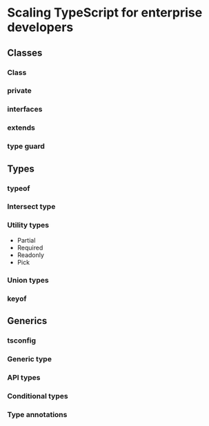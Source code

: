 # Scaling TypeScript for enterprise developers

## Classes

### Class

### private

### interfaces

### extends

### type guard

## Types

### typeof

### Intersect type

### Utility types

- Partial
- Required
- Readonly
- Pick

### Union types

### keyof

## Generics

### tsconfig

### Generic type

### API types

### Conditional types

### Type annotations

### 